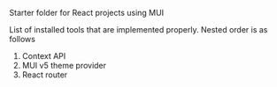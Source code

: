 Starter folder for React projects using MUI

List of installed tools that are implemented properly. 
Nested order is as follows
1. Context API
2. MUI v5 theme provider
3. React router

